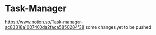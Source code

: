 # Task-Manager
https://www.notion.so/Task-manager-ac83318a1007400da2faca5850284f38
some changes yet to be pushed
